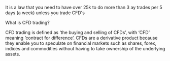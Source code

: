 It is a law that you need to have over 25k to do more than 3 ay trades per 5 days (a week) unless you trade CFD's

What is CFD trading?

CFD trading is defined as ‘the buying and selling of CFDs’, with ‘CFD’ meaning ‘contract for difference’. CFDs are a derivative product because they enable you to speculate on financial markets such as shares, forex, indices and commodities without having to take ownership of the underlying assets.